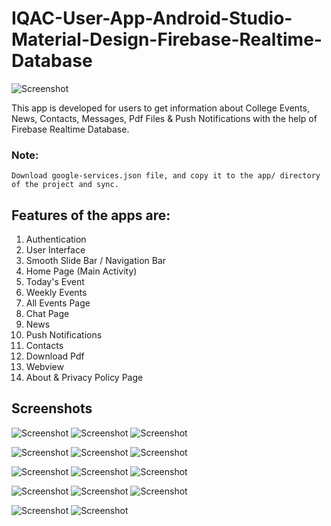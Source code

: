 # IQAC-User-App-Android-Studio-Material-Design-Firebase-Realtime-Database

![Screenshot](https://1.bp.blogspot.com/-BujcFHTG3f0/XScEjOTji7I/AAAAAAAAAEM/Z2PVKUjTDvA_AFbEqwuKCCHln08e4yuHQCLcBGAs/s1600/applogo.png)

This app is developed for users to get information about College Events, News, Contacts, Messages, Pdf Files & Push Notifications with the help of Firebase Realtime Database.

### Note:
    Download google-services.json file, and copy it to the app/ directory of the project and sync.
    
## Features of the apps are:
1. Authentication
2. User Interface
3. Smooth Slide Bar / Navigation Bar
4. Home Page (Main Activity)
5. Today's Event
6. Weekly Events
7. All Events Page
8. Chat Page
9. News
10. Push Notifications
11. Contacts
12. Download Pdf
13. Webview
14. About & Privacy Policy Page

## Screenshots

![Screenshot](https://1.bp.blogspot.com/-6cgHvEHI_Ro/XSbdkLN5fKI/AAAAAAAAAAU/wjD6ZXjnP8wt5120yI1JEeBulzIqO2jjwCLcBGAs/s200/img1.png)
![Screenshot](https://1.bp.blogspot.com/-jo2C1XI7_qc/XScJzIZnQII/AAAAAAAAAEY/ILXXEHZFhpwXXAcEb5MmkBtQS0_Be-iQACEwYBhgL/s200/img2.png)
![Screenshot](https://1.bp.blogspot.com/-Zzd30hwVTM8/XScKKbqxqLI/AAAAAAAAAEg/LyhYLFWlnN4-hC-jSwEHm4F4xq_EbyS3gCLcBGAs/s200/img4.png)

![Screenshot](https://1.bp.blogspot.com/-xI8hFGzJNRY/XSbkqG5oYUI/AAAAAAAAABU/PPZ-kpL3m4MzCzEoIEqEumG8Ez-haXSQQCLcBGAs/s200/img3.png)
![Screenshot](https://1.bp.blogspot.com/-dsFIeZ2LOZc/XSbfPjWeTfI/AAAAAAAAABA/BpXrTAaxpTEVENN5AdwZNM671KnHuCqAgCLcBGAs/s200/img6.png)
![Screenshot](https://1.bp.blogspot.com/-eolICObqYsE/XSbfntLxloI/AAAAAAAAABI/olzhKz7FAKM5Tl9EVh_--He7YVlGq8VfQCLcBGAs/s200/img7.png)

![Screenshot](https://1.bp.blogspot.com/-VIDWytgV5D4/XSb3ToJJvSI/AAAAAAAAACw/cvFr_kp4XjAs9Bay6P9lX78QgQ_4L--TwCLcBGAs/s200/chat.png)
![Screenshot](https://1.bp.blogspot.com/-XKYB26irBDo/XSb-XqtfoUI/AAAAAAAAAC8/R8ZqDX48BDEyFzf38Th5UT8NrG2d_sDpACLcBGAs/s200/news-1.png)
![Screenshot](https://1.bp.blogspot.com/-lEskFoDGDT0/XSb-1WcOulI/AAAAAAAAADM/96p_fcAP4TAjsmZDIS-mssDfSZ8cQ0_UACLcBGAs/s200/contact1.png)

![Screenshot](https://1.bp.blogspot.com/-OR6Jc2xUNRA/XSb-_udfQDI/AAAAAAAAADQ/03zEbKVWf4cxTdZfPSKeyeS_eAZGWdDbACLcBGAs/s200/contact2.png)
![Screenshot](https://1.bp.blogspot.com/-HUlAYofXOBs/XScCKgxN2kI/AAAAAAAAADg/KoKHnvCUTcEKUad3eVtk4Iaqeil9z2gvACLcBGAs/s200/download1.png)
![Screenshot](https://1.bp.blogspot.com/-HRervXOqYPE/XScCWkZTgGI/AAAAAAAAADk/01lBzeQddJIvVT1B1llvuir6ghJMU__lQCLcBGAs/s200/webpage-one.png)

![Screenshot](https://1.bp.blogspot.com/-752-gCYk2S4/XScC2wCx1ZI/AAAAAAAAAD0/xSIu0in0cqMAtxoaMeOiMIHNTne4rH5NQCLcBGAs/s200/about.png)
![Screenshot](https://1.bp.blogspot.com/-rYlO8jNMJHw/XScDFqD35sI/AAAAAAAAAD8/ai86XczNC9wCMKoy2zOEE86pqWV9BW3XwCLcBGAs/s200/privacy.png)
